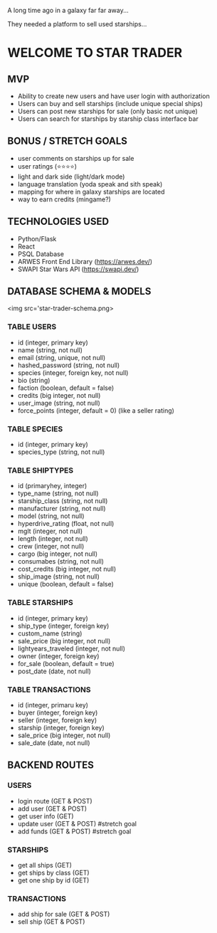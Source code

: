 A long time ago in a galaxy far far away...

They needed a platform to sell used starships...

# WELCOME TO STAR TRADER 

## MVP
- Ability to create new users and have user login with authorization
- Users can buy and sell starships (include unique special ships)
- Users can post new starships for sale (only basic not unique)
- Users can search for starships by starship class interface bar

## BONUS / STRETCH GOALS
- user comments on starships up for sale
- user ratings (⭐️⭐️⭐️⭐️)
- light and dark side (light/dark mode)
- language translation (yoda speak and sith speak)
- mapping for where in galaxy starships are located
- way to earn credits (mingame?)


## TECHNOLOGIES USED
- Python/Flask
- React
- PSQL Database
- ARWES Front End Library (https://arwes.dev/)
- SWAPI Star Wars API (https://swapi.dev/)


## DATABASE SCHEMA & MODELS

<img src='star-trader-schema.png>

### TABLE USERS
- id (integer, primary key)
- name (string, not null)
- email (string, unique, not null)
- hashed_password (string, not null)
- species (integer, foreign key, not null)
- bio (string)
- faction (boolean, default = false)
- credits (big integer, not null)
- user_image (string, not null)
- force_points (integer, default = 0) (like a seller rating)

### TABLE SPECIES
- id (integer, primary key)
- species_type (string, not null)

### TABLE SHIPTYPES
- id (primaryhey, integer)
- type_name (string, not null)
- starship_class (string, not null)
- manufacturer (string, not null)
- model (string, not null)
- hyperdrive_rating (float, not null)
- mglt (integer, not null)
- length (integer, not null)
- crew (integer, not null)
- cargo (big integer, not null)
- consumabes (string, not null)
- cost_credits (big integer, not null)
- ship_image (string, not null)
- unique (boolean, default = false)

### TABLE STARSHIPS
- id (integer, primary key)
- ship_type (integer, foreign key)
- custom_name (string)
- sale_price (big integer, not null)
- lightyears_traveled (integer, not null)
- owner (integer, foreign key)
- for_sale (boolean, default = true)
- post_date (date, not null)

### TABLE TRANSACTIONS
- id (integer, primaru key)
- buyer (integer, foreign key)
- seller (integer, foreign key)
- starship (integer, foreign key)
- sale_price (big integer, not null)
- sale_date (date, not null)


## BACKEND ROUTES
### USERS
- login route (GET & POST)
- add user (GET & POST)
- get user info (GET)
- update user (GET & POST) #stretch goal
- add funds (GET & POST) #stretch goal

### STARSHIPS
- get all ships (GET)
- get ships by class (GET)
- get one ship by id (GET)

### TRANSACTIONS
- add ship for sale (GET & POST)
- sell ship (GET & POST)




